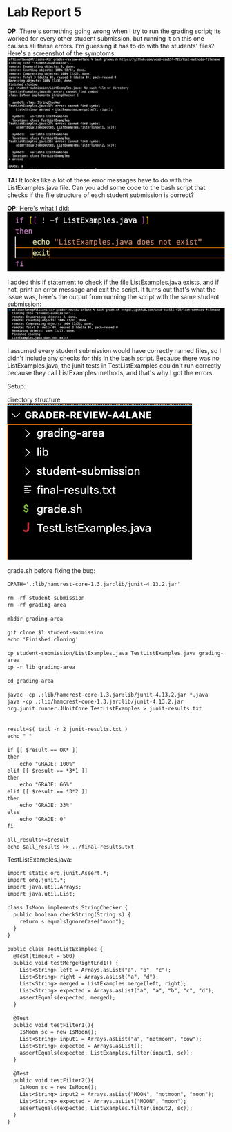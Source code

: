 # Lab Report 5

**OP:** There's something going wrong when I try to run the grading script; its worked for every other student submission, but running it on this one causes all these errors. I'm guessing it has to do with the students' files? Here's a screenshot of the symptoms:
![](symptom.png)


**TA:** It looks like a lot of these error messages have to do with the ListExamples.java file. Can you add some code to the bash script that checks if the file structure of each student submission is correct?




**OP:** Here's what I did:  
![](fixed-bug.png)  

I added this if statement to check if the file ListExamples.java exists, and if not, print an error message and exit the script. It turns out that's what the issue was, here's the output from running the script with the same student submission:
![](fixed-output.png)

I assumed every student submission would have correctly named files, so I didn't include any checks for this in the bash script. Because there was no ListExamples.java, the junit tests in TestListExamples couldn't run correctly because they call ListExamples methods, and that's why I got the errors.



Setup:

directory structure:
![](d-structure.png)


grade.sh before fixing the bug:
```
CPATH='.:lib/hamcrest-core-1.3.jar:lib/junit-4.13.2.jar'

rm -rf student-submission
rm -rf grading-area

mkdir grading-area

git clone $1 student-submission
echo 'Finished cloning'

cp student-submission/ListExamples.java TestListExamples.java grading-area
cp -r lib grading-area

cd grading-area

javac -cp .:lib/hamcrest-core-1.3.jar:lib/junit-4.13.2.jar *.java
java -cp .:lib/hamcrest-core-1.3.jar:lib/junit-4.13.2.jar org.junit.runner.JUnitCore TestListExamples > junit-results.txt 


result=$( tail -n 2 junit-results.txt )
echo " "

if [[ $result == OK* ]]
then
    echo "GRADE: 100%"
elif [[ $result == *3*1 ]]
then
    echo "GRADE: 66%"
elif [[ $result == *3*2 ]]
then
    echo "GRADE: 33%"
else 
    echo "GRADE: 0"
fi

all_results+=$result
echo $all_results >> ../final-results.txt
```


TestListExamples.java:
```
import static org.junit.Assert.*;
import org.junit.*;
import java.util.Arrays;
import java.util.List;

class IsMoon implements StringChecker {
  public boolean checkString(String s) {
    return s.equalsIgnoreCase("moon");
  }
}

public class TestListExamples {
  @Test(timeout = 500)
  public void testMergeRightEnd1() {
    List<String> left = Arrays.asList("a", "b", "c");
    List<String> right = Arrays.asList("a", "d");
    List<String> merged = ListExamples.merge(left, right);
    List<String> expected = Arrays.asList("a", "a", "b", "c", "d");
    assertEquals(expected, merged);
  }

  @Test
  public void testFilter1(){
    IsMoon sc = new IsMoon();
    List<String> input1 = Arrays.asList("a", "notmoon", "cow");
    List<String> expected = Arrays.asList();
    assertEquals(expected, ListExamples.filter(input1, sc));
  }

  @Test
  public void testFilter2(){
    IsMoon sc = new IsMoon();
    List<String> input2 = Arrays.asList("MOON", "notmoon", "moon");
    List<String> expected = Arrays.asList("MOON", "moon");
    assertEquals(expected, ListExamples.filter(input2, sc));
  }
}
```


